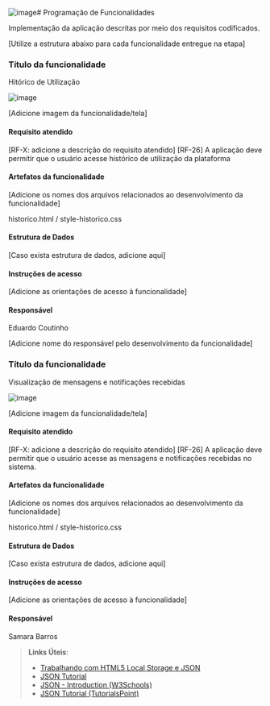 ![image](https://github.com/ICEI-PUC-Minas-PMV-ADS/pmv-ads-2024-1-e1-proj-web-t7-play-match/assets/166562442/6e05f727-c3a8-4f33-a8ec-21d4851bc116)# Programação de Funcionalidades

Implementação da aplicação descritas por meio dos requisitos codificados. 

[Utilize a estrutura abaixo para cada funcionalidade entregue na etapa]

### Título da funcionalidade

Hitórico de Utilização

![image](https://github.com/ICEI-PUC-Minas-PMV-ADS/pmv-ads-2024-1-e1-proj-web-t7-play-match/assets/163422824/4217203f-d2b9-4ce3-86c0-ca1f6b72c56b)



[Adicione imagem da funcionalidade/tela]


#### Requisito atendido

[RF-X: adicione a descrição do requisito atendido]
[RF-26] A aplicação deve permitir que o usuário acesse histórico de utilização da plataforma

#### Artefatos da funcionalidade

[Adicione os nomes dos arquivos relacionados ao desenvolvimento da funcionalidade]

historico.html / style-historico.css

#### Estrutura de Dados

[Caso exista estrutura de dados, adicione aqui]


#### Instruções de acesso

[Adicione as orientações de acesso à funcionalidade]


#### Responsável

Eduardo Coutinho

[Adicione nome do responsável pelo desenvolvimento da funcionalidade]





### Título da funcionalidade

Visualização de mensagens e notificações recebidas

![image]()



[Adicione imagem da funcionalidade/tela]


#### Requisito atendido

[RF-X: adicione a descrição do requisito atendido]
[RF-26] A aplicação deve permitir que o usuário acesse as mensagens e notificações recebidas no sistema.

#### Artefatos da funcionalidade

[Adicione os nomes dos arquivos relacionados ao desenvolvimento da funcionalidade]

historico.html / style-historico.css 

#### Estrutura de Dados

[Caso exista estrutura de dados, adicione aqui]


#### Instruções de acesso

[Adicione as orientações de acesso à funcionalidade]


#### Responsável

Samara Barros




> **Links Úteis**:
> - [Trabalhando com HTML5 Local Storage e JSON](https://www.devmedia.com.br/trabalhando-com-html5-local-storage-e-json/29045)
> - [JSON Tutorial](https://www.w3resource.com/JSON)
> - [JSON - Introduction (W3Schools)](https://www.w3schools.com/js/js_json_intro.asp)
> - [JSON Tutorial (TutorialsPoint)](https://www.tutorialspoint.com/json/index.htm)

